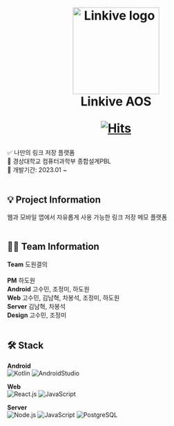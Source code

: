 <h1 align="center">
  <img alt="Linkive logo" src="https://user-images.githubusercontent.com/76805879/229301824-3f774e24-ceec-4444-a660-d5daf4c4bb22.png" width="200px"/><br/>
  Linkive AOS
  
  [![Hits](https://hits.seeyoufarm.com/api/count/incr/badge.svg?url=https%3A%2F%2Fgithub.com%2Fjung0115%2FLinkive_AOS&count_bg=%2379C83D&title_bg=%23555555&icon=&icon_color=%23E7E7E7&title=hits&edge_flat=false)](https://hits.seeyoufarm.com)
</h1>

<p align="left">✅ 나만의 링크 저장 플랫폼<br/>
🏢 경상대학교 컴퓨터과학부 종합설계PBL<br/>
📅 개발기간: 2023.01 ~<br/><br/></p>
  
## 💡 Project Information
<p align="left">웹과 모바일 앱에서 자유롭게 사용 가능한 링크 저장 메모 플랫폼<br/><br/></p>
  
## 🧑‍💻 Team Information
<p align="left"><strong>Team</strong> 도원결의<br/><br/>
<strong>PM</strong>  하도원<br/>
<strong>Android</strong>  고수민, 조정미, 하도원<br/>
<strong>Web</strong>  고수민, 김남혁, 차봉석, 조정미, 하도원<br/>
<strong>Server</strong>  김남혁, 차봉석<br/>
<strong>Design</strong>  고수민, 조정미<br/><br/></p>
  
## 🛠️ Stack
**Android**  
![Kotlin](https://img.shields.io/badge/Kotlin-A333F1??style=plastic&logo=kotlin&logoColor=white)
![AndroidStudio](https://img.shields.io/badge/Android_Studio-3DDC84??style=plastic&logo=android&logoColor=white)
  
**Web**  
![React.js](https://img.shields.io/badge/React.js-black??style=plastic&logo=react&logoColor=61DAFB)
![JavaScript](https://img.shields.io/badge/JavaScript-F7DF1E??style=plastic&logo=javascript&logoColor=white)
  
**Server**  
![Node.js](https://img.shields.io/badge/Node.js-80BD01??style=plastic&logo=node.js&logoColor=white)
![JavaScript](https://img.shields.io/badge/JavaScript-F7DF1E??style=plastic&logo=javascript&logoColor=white)
![PostgreSQL](https://img.shields.io/badge/PostgreSQL-254C7E??style=plastic&logo=postgresql&logoColor=white)
